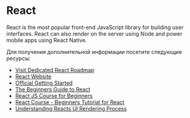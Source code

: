 # React

React is the most popular front-end JavaScript library for building user interfaces. React can also render on the server using Node and power mobile apps using React Native.

Для получения дополнительной информации посетите следующие ресурсы:

- [Visit Dedicated React Roadmap](/react)
- [React Website](https://reactjs.org/)
- [Official Getting Started](https://reactjs.org/tutorial/tutorial.html)
- [The Beginners Guide to React](https://egghead.io/courses/the-beginner-s-guide-to-react)
- [React JS Course for Beginners](https://www.youtube.com/watch?v=nTeuhbP7wdE)
- [React Course - Beginners Tutorial for React](https://www.youtube.com/watch?v=bMknfKXIFA8)
- [Understanding Reacts UI Rendering Process](https://www.youtube.com/watch?v=i793Qm6kv3U)
